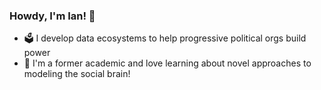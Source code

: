 ### Howdy, I'm Ian! 👋

- 🗳️ I develop data ecosystems to help progressive political orgs build power
- 🧠 I'm a former academic and love learning about novel approaches to modeling the social brain!


<!--
**IanRFerguson/IanRFerguson** is a ✨ _special_ ✨ repository because its `README.md` (this file) appears on your GitHub profile.

Here are some ideas to get you started:

- 🔭 I’m currently working on ...
- 🌱 I’m currently learning ...
- 👯 I’m looking to collaborate on ...
- 🤔 I’m looking for help with ...
- 💬 Ask me about ...
- 📫 How to reach me: ...
- 😄 Pronouns: ...
- ⚡ Fun fact: ...
-->
